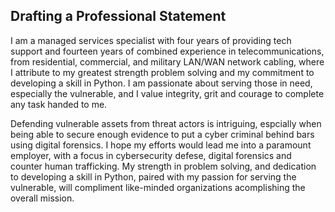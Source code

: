 ## Drafting a Professional Statement
I am a managed services specialist with four years of providing tech support and fourteen years of combined experience in telecommunications, from residential,  commercial, and military LAN/WAN network cabling, where I attribute to my greatest strength problem solving and my commitment to developing a skill in Python. I am passionate about serving those in need, especially the vulnerable, and I value integrity, grit and courage to complete any task handed to me.

Defending vulnerable assets from threat actors is intriguing, espcially when being able to secure enough evidence to put a cyber criminal behind bars using digital forensics.  I hope my efforts would lead me into a paramount employer, with a focus in cybersecurity defese, digital forensics and counter human trafficking.  My strength in problem solving, and dedication to developing a skill in Python, paired with my passion for serving the vulnerable, will compliment like-minded organizations acomplishing the overall mission.
